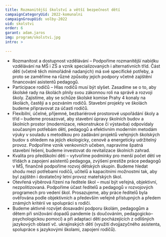 ```yaml
---
title: Rozmanitější školství a větší bezpečnost dětí
campaignCategoryUid: 2022-komunalni
campaignGroupUid: volby-2022
uid: skolstvi
order: 6
garant: adam.jaros
img: program/skolstvi.jpg
intro: >
 
---
```


* Rozmanitost a dostupnost vzdělávání – Podpoříme rozmanitější nabídku vzdělávání na MŠ i ZŠ a vznik specializovaných i alternativních tříd. Část dětí (včetně těch mimořádně nadaných) má své specifické potřeby, a proto se zaměříme na různé způsoby jejich podpory včetně zajištění financování asistentů pedagogů. 
* Participace rodičů – Hlas rodičů musí být slyšet. Zasadíme se o to, aby školské rady na školách plnily svou zákonnou roli na správě a rozvoji školy. Zajistíme, aby se schůze školské komise Prahy 4 konaly na školách, častěji a s pozváním rodičů. Stavební projekty ve školách budeme připravovat za účasti rodičů. 
* Flexibilní, účelné, příjemné, bezbariérové prostorové uspořádání školy a tříd – budeme prosazovat, aby stavební úpravy školních budov a školních prostor (modernizace, rekonstrukce či výstavba) odpovídaly současným potřebám dětí, pedagogů a efektivním moderním metodám výuky v souladu s metodikou pro zadávání projektů veřejných školských budov s ohledem na jejich ekologicky, cenově a energeticky udržitelný provoz. Podpoříme vznik venkovních učeben, napravíme špatná stavební řešení, budeme investovat do revitalizace školních zahrad. 
* Kvalita pro předškolní děti – vytvoříme podmínky pro menší počet dětí ve třídách a zapojení asistentů pedagoga, zvýšení prestiže práce pedagogů v MŠ, finančně podpoříme rozvoj dětských skupin. Budeme hledat shodu mezi potřebami rodičů, učitelů a kapacitními možnostmi tak, aby byl zajištěn i dostatečný letní provoz mateřských škol. 
* Otevřená výběrová řízení na ředitele škol – musí být veřejná, objektivní, nezpolitizovaná. Podpoříme účast ředitelů a pedagogů v rozvojových programech pro vedení škol. Prosazujeme, aby práce ředitelů byla ověřována podle objektivních a především veřejně přístupných a předem známých kritérií ve spolupráci s rodiči. 
* Budeme aktivně rozvíjet dosavadní podporu školám, pedagogům a dětem při snižování dopadů pandemie (s doučováním, pedagogicko–psychologickou pomocí) a při adaptaci dětí pocházejících z odlišných jazykových oblastí vč. ukrajinských dětí (využití dvojjazyčného asistenta, spolupráce s jazykovými školami, zapojení rodičů). 
